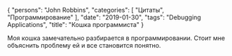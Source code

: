 {
   "persons": "John Robbins",
   "categories": [
      "Цитаты",
      "Программирование"
   ],
   "date": "2019-01-30",
   "tags": "Debugging Applications",
   "title": "Кошка программиста"
}

Моя кошка замечательно разбирается в программировании. Стоит мне объяснить проблему ей и все становится понятно.

